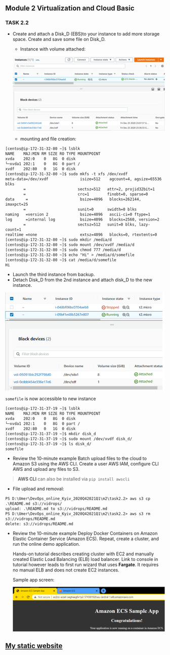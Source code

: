 ﻿## Module 2 Virtualization and Cloud Basic

### TASK 2.2

* Create and attach a Disk_D (EBS)to your instance to add more storage space. Create and save some file on Disk_D.

  * Instance with volume attached:

  ![disc attached](screens/t2.png)
  
  * mounting and file creation:
  
 ``` 
[centos@ip-172-31-32-80 ~]$ lsblk
NAME    MAJ:MIN RM SIZE RO TYPE MOUNTPOINT
xvda    202:0    0   8G  0 disk
└─xvda1 202:1    0   8G  0 part /
xvdf    202:80   0   1G  0 disk
[centos@ip-172-31-32-80 ~]$ sudo mkfs -t xfs /dev/xvdf
meta-data=/dev/xvdf              isize=512    agcount=4, agsize=65536 blks 
		 =                       sectsz=512   attr=2, projid32bit=1
		 =                       crc=1        finobt=0, sparse=0
data     =                       bsize=4096   blocks=262144, imaxpct=25
		 =                       sunit=0      swidth=0 blks
naming   =version 2              bsize=4096   ascii-ci=0 ftype=1
log      =internal log           bsize=4096   blocks=2560, version=2
		 =                       sectsz=512   sunit=0 blks, lazy-count=1
realtime =none                   extsz=4096   blocks=0, rtextents=0
[centos@ip-172-31-32-80 ~]$ sudo mkdir /media/d 
[centos@ip-172-31-32-80 ~]$ sudo mount /dev/xvdf /media/d
[centos@ip-172-31-32-80 ~]$ sudo chmod 777 /media/d
[centos@ip-172-31-32-80 ~]$ echo "Hi" > /media/d/somefile                                                   
[centos@ip-172-31-32-80 ~]$ cat /media/d/somefile  
Hi
```

* Launch the third instance from backup.
* Detach Disk_D from the 2nd instance and attach disk_D to the new instance.

![disk D attached to instance from backup](screens/d_to_backup.png)

`somefile` is now accessible to new instance

```
[centos@ip-172-31-37-19 ~]$ lsblk 
NAME    MAJ:MIN RM SIZE RO TYPE MOUNTPOINT 
xvda    202:0    0   8G  0 disk
└─xvda1 202:1    0   8G  0 part /
xvdf    202:80   0   1G  0 disk
[centos@ip-172-31-37-19 ~]$ mkdir disk_d
[centos@ip-172-31-37-19 ~]$ sudo mount /dev/xvdf disk_d/ 
[centos@ip-172-31-37-19 ~]$ ls disk_d/ 
somefile 
```

* Review the 10-minute example Batch upload files to the cloud to Amazon S3 using the AWS CLI.
Create a user AWS IAM, configure CLI AWS and upload any files to S3.

> **AWS CLI** can also be installed via `pip install awscli`


  * File upload and removal:
  
```
PS D:\Umer\DevOps_online_Kyiv_2020Q42021Q1\m2\task2.2> aws s3 cp .\README.md s3://vidrops/
upload: .\README.md to s3://vidrops/README.md
PS D:\Umer\DevOps_online_Kyiv_2020Q42021Q1\m2\task2.2> aws s3 rm  s3://vidrops/README.md
delete: s3://vidrops/README.md
```

* Review the 10-minute example Deploy Docker Containers on Amazon Elastic Container Service (Amazon ECS).
Repeat, create a cluster, and run the online demo application.

  Hands-on tutorial describes creating cluster with EC2 and manually created Elastic Load Balancing (ELB) load balancer.
  Link to console in tutorial however leads to first run wizard that uses **Fargate**.
  It requires no manual ELB and does not create EC2 instances.
  
  Sample app screen:
  
  ![app](screens/ecs.png)
  
##  [My static website](http://vidrops.s3-website.eu-central-1.amazonaws.com)